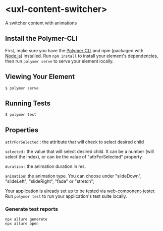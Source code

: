 # \<uxl-content-switcher\>

A switcher content with animations

## Install the Polymer-CLI

First, make sure you have the [Polymer CLI](https://www.npmjs.com/package/polymer-cli) and npm (packaged with [Node.js](https://nodejs.org)) installed. Run `npm install` to install your element's dependencies, then run `polymer serve` to serve your element locally.

## Viewing Your Element

```
$ polymer serve
```

## Running Tests

```
$ polymer test
```

## Properties

`attrForSelected` : the attribute that will check to select desired child

`selected` : the value that will select desired child. It can be a number (will select the index), or can be the value of "attrForSelected" property

`duration` : the animation duration in ms.

`animation`: the animation type. You can choose under "slideDown", "slideLeft", "slideRight", "fade" or "stretch";

Your application is already set up to be tested via [web-component-tester](https://github.com/Polymer/web-component-tester). Run `polymer test` to run your application's test suite locally.

### Generate test reports

```
npx allure generate
npx allure open
```
